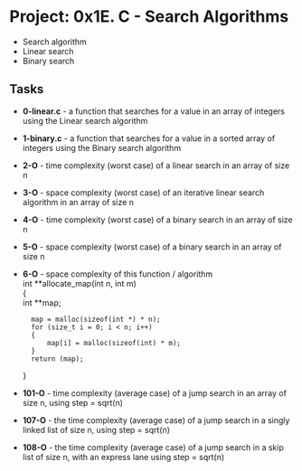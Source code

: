 
# Project: 0x1E. C - Search Algorithms
- Search algorithm
- Linear search
- Binary search
## Tasks
- **0-linear.c** - a function that searches for a value in an array of integers using the Linear search algorithm
- **1-binary.c** - a function that searches for a value in a sorted array of integers using the Binary search algorithm
- **2-O** - time complexity (worst case) of a linear search in an array of size n
- **3-O** - space complexity (worst case) of an iterative linear search algorithm in an array of size n
- **4-O** -  time complexity (worst case) of a binary search in an array of size n
- **5-O** - space complexity (worst case) of a binary search in an array of size n
- **6-O** - space complexity of this function / algorithm  
	int **allocate_map(int n, int m)  
	{  
     		int **map;  

		map = malloc(sizeof(int *) * n);  
		for (size_t i = 0; i < n; i++)  
		{  
			map[i] = malloc(sizeof(int) * m);  
		}  
		return (map);  
	}  
- **101-O** - time complexity (average case) of a jump search in an array of size n, using step = sqrt(n)
- **107-O** -  the time complexity (average case) of a jump search in a singly linked list of size n, using step = sqrt(n)
- **108-O** - the time complexity (average case) of a jump search in a skip list of size n, with an express lane using step = sqrt(n)
